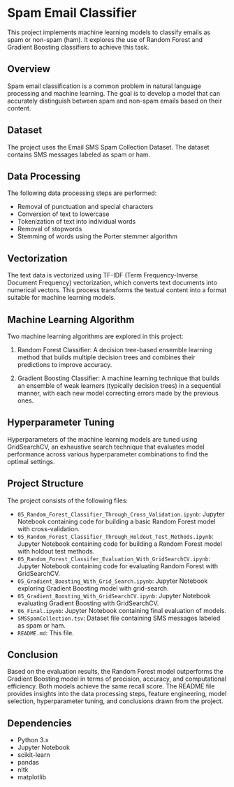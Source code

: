 # Spam Email Classifier

This project implements machine learning models to classify emails as spam or non-spam (ham). It explores the use of Random Forest and Gradient Boosting classifiers to achieve this task.

## Overview

Spam email classification is a common problem in natural language processing and machine learning. The goal is to develop a model that can accurately distinguish between spam and non-spam emails based on their content.

## Dataset

The project uses the Email SMS Spam Collection Dataset. The dataset contains SMS messages labeled as spam or ham.

## Data Processing

The following data processing steps are performed:

- Removal of punctuation and special characters
- Conversion of text to lowercase
- Tokenization of text into individual words
- Removal of stopwords
- Stemming of words using the Porter stemmer algorithm

## Vectorization

The text data is vectorized using TF-IDF (Term Frequency-Inverse Document Frequency) vectorization, which converts text documents into numerical vectors. This process transforms the textual content into a format suitable for machine learning models.

## Machine Learning Algorithm

Two machine learning algorithms are explored in this project:

1. Random Forest Classifier: A decision tree-based ensemble learning method that builds multiple decision trees and combines their predictions to improve accuracy.

2. Gradient Boosting Classifier: A machine learning technique that builds an ensemble of weak learners (typically decision trees) in a sequential manner, with each new model correcting errors made by the previous ones.

## Hyperparameter Tuning

Hyperparameters of the machine learning models are tuned using GridSearchCV, an exhaustive search technique that evaluates model performance across various hyperparameter combinations to find the optimal settings.

## Project Structure

The project consists of the following files:

- `05_Random_Forest_Classifier_Through_Cross_Validation.ipynb`: Jupyter Notebook containing code for building a basic Random Forest model with cross-validation.
- `05_Random_Forest_Classifier_Through_Holdout_Test_Methods.ipynb`: Jupyter Notebook containing code for building a Random Forest model with holdout test methods.
- `05_Random_Forest_Classifer_Evaluation_With_GridSearchCV.ipynb`: Jupyter Notebook containing code for evaluating Random Forest with GridSearchCV.
- `05_Gradient_Boosting_With_Grid_Search.ipynb`: Jupyter Notebook exploring Gradient Boosting model with grid-search.
- `05_Gradient_Boosting_With_GridSearchCV.ipynb`: Jupyter Notebook evaluating Gradient Boosting with GridSearchCV.
- `06_Final.ipynb`: Jupyter Notebook containing final evaluation of models.
- `SMSSpamCollection.tsv`: Dataset file containing SMS messages labeled as spam or ham.
- `README.md`: This file.

## Conclusion

Based on the evaluation results, the Random Forest model outperforms the Gradient Boosting model in terms of precision, accuracy, and computational efficiency. Both models achieve the same recall score. The README file provides insights into the data processing steps, feature engineering, model selection, hyperparameter tuning, and conclusions drawn from the project.

## Dependencies

- Python 3.x
- Jupyter Notebook
- scikit-learn
- pandas
- nltk
- matplotlib
